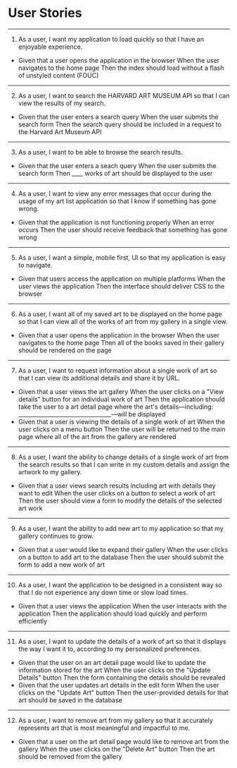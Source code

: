 # User Stories
***
1. As a user, I want my application to load quickly so that I have an enjoyable experience.
- Given that a user opens the application in the browser
When the user navigates to the home page
Then the index should load without a flash of unstyled content (FOUC)
***
2. As a user, I want to search the HARVARD ART MUSEUM API so that I can view the results of my search.
- Given that the user enters a search query
When the user submits the search form
Then the search query should be included in a request to the Harvard Art Museum API
***
3. As a user, I want to be able to browse the search results.
- Given that the user enters a seach query
When the user submits the search form
Then ____ works of art should be displayed to the user
***
4. As a user, I want to view any error messages that occur during the usage of my art list application so that I know if something has gone wrong.
- Given that the application is not functioning properly
When an error occurs
Then the user should receive feedback that something has gone wrong
***
5. As a user, I want a simple, mobile first, UI so that my application is easy to navigate.
- Given that users access the application on multiple platforms
When the user views the application
Then the interface should deliver CSS to the browser
***
6. As a user, I want all of my saved art to be displayed on the home page so that I can view all of the works of art from my gallery in a single view.
- Given that a user opens the application in the browser
When the user navigates to the home page
Then all of the books saved in their gallery should be rendered on the page
***
7. As a user, I want to request information about a single work of art so that I can view its additional details and share it by URL.
- Given that a user views the art gallery
When the user clicks on a "View details" button for an individual work of art
Then the application should take the user to a art detail page where the art's details—including: _________________________________—will be displayed
- Given that a user is viewing the details of a single work of art
When the user clicks on a menu button
Then the user will be returned to the main page where all of the art from the gallery are rendered
***
8. As a user, I want the ability to change details of a single work of art from the search results so that I can write in my custom details and assign the artwork to my gallery.
- Given that a user views search results including art with details they want to edit
When the user clicks on a button to select a work of art
Then the user should view a form to modify the details of the selected art work
***
9. As a user, I want the ability to add new art to my application so that my gallery continues to grow.
- Given that a user would like to expand their gallery
When the user clicks on a button to add art to the database
Then the user should submit the form to add a new work of art
***
10. As a user, I want the application to be designed in a consistent way so that I do not experience any down time or slow load times.
- Given that a user views the application
When the user interacts with the application
Then the application should load quickly and perform efficiently
***
11. As a user, I want to update the details of a work of art so that it displays the way I want it to, according to my personalized preferences.
- Given that the user on an art detail page would like to update the information stored for the art
When the user clicks on the "Update Details" button
Then the form containing the details should be revealed
- Given that the user updates art details in the edit form
When the user clicks on the "Update Art" button
Then the user-provided details for that art should be saved in the database
***
12. As a user, I want to remove art from my gallery so that it accurately represents art that is most meaningful and impactful to me.
- Given that a user on the art detail page would like to remove art from the gallery
When the user clicks on the "Delete Art" button
Then the art should be removed from the gallery
